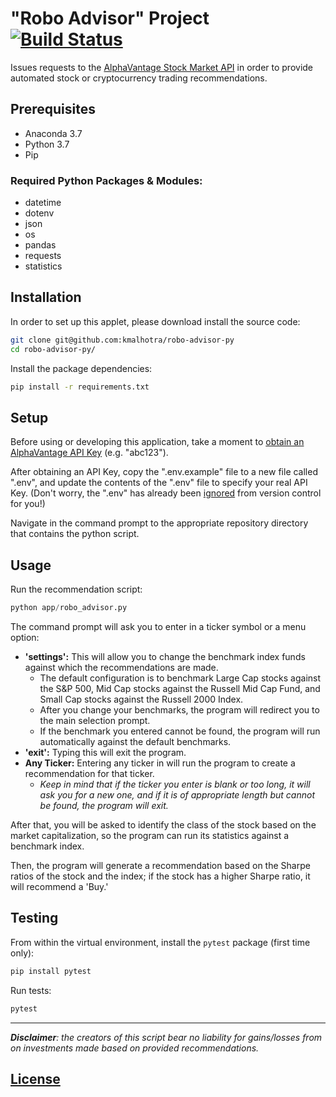 # "Robo Advisor" Project [![Build Status](https://travis-ci.com/kmalhotra13/robo-advisor-py.svg?branch=master)](https://travis-ci.com/kmalhotra13/robo-advisor-py)

Issues requests to the [AlphaVantage Stock Market API](https://www.alphavantage.co/) in order to provide automated stock or cryptocurrency trading recommendations.

## Prerequisites

  + Anaconda 3.7
  + Python 3.7
  + Pip

### Required Python Packages & Modules:

  + datetime
  + dotenv
  + json
  + os
  + pandas
  + requests
  + statistics

## Installation

In order to set up this applet, please download install the source code:

```sh
git clone git@github.com:kmalhotra/robo-advisor-py
cd robo-advisor-py/
```

Install the package dependencies:

```sh
pip install -r requirements.txt
```

## Setup

Before using or developing this application, take a moment to [obtain an AlphaVantage API Key](https://www.alphavantage.co/support/#api-key) (e.g. "abc123").

After obtaining an API Key, copy the ".env.example" file to a new file called ".env", and update the contents of the ".env" file to specify your real API Key. (Don't worry, the ".env" has already been [ignored](/.gitignore) from version control for you!)

Navigate in the command prompt to the appropriate repository directory that contains the python script.

## Usage

Run the recommendation script:

```py
python app/robo_advisor.py
```
The command prompt will ask you to enter in a ticker symbol or a menu option:
  + **'settings':** This will allow you to change the benchmark index funds against which the recommendations are made. 
    + The default configuration is to benchmark Large Cap stocks against the S&P 500, Mid Cap stocks against the Russell Mid Cap Fund, and Small Cap stocks against the Russell 2000 Index. 
    + After you change your benchmarks, the program will redirect you to the main selection prompt.
    + If the benchmark you entered cannot be found, the program will run automatically against the default benchmarks.
  + **'exit':** Typing this will exit the program. 
  + **Any Ticker:** Entering any ticker in will run the program to create a recommendation for that ticker. 
  	+ _Keep in mind that if the ticker you enter is blank or too long, it will ask you for a new one, and if it is of appropriate length but cannot be found, the program will exit._

After that, you will be asked to identify the class of the stock based on the market capitalization, so the program can run its statistics against a benchmark index. 

Then, the program will generate a recommendation based on the Sharpe ratios of the stock and the index; if the stock has a higher Sharpe ratio, it will recommend a 'Buy.'

## Testing

From within the virtual environment, install the `pytest` package (first time only):

```sh
pip install pytest
```

Run tests:

```sh
pytest
```


-----

_**Disclaimer**: the creators of this script bear no liability for gains/losses from on investments made based on provided recommendations._





## [License](/LICENSE.md)
